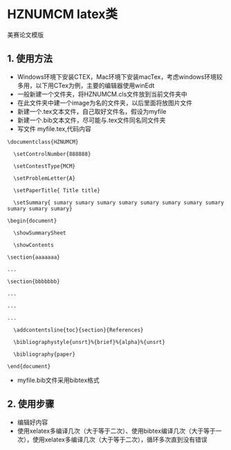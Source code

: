 # HZNUMCM latex类
美赛论文模版

## 1. 使用方法
- Windows环境下安装CTEX，Mac环境下安装macTex，考虑windows环境较多用，以下用CTex为例，主要的编辑器使用winEdt
- 一般新建一个文件夹，将HZNUMCM.cls文件放到当前文件夹中
- 在此文件夹中建一个image为名的文件夹，以后里面将放图片文件
- 新建一个.tex文本文件，自己取好文件名，假设为myfile
- 新建一个.bib文本文件，尽可能与.tex文件同名同文件夹
- 写文件 myfile.tex,代码内容

`\documentclass{HZNUMCM}`

`  \setControlNumber{888888}`

`  \setContestType{MCM}`

`  \setProblemLetter{A}`

`  \setPaperTitle{ Title title}`

`  \setSummary{ sumary sumary sumary sumary sumary sumary sumary sumary sumary sumary sumary}`

`\begin{document}`

`  \showSummarySheet`

`  \showContents`

`\section{aaaaaaa}`

`...`


`\section{bbbbbbb}`

`...`

`...`

`...`


`  \addcontentsline{toc}{section}{References}`

`  \bibliographystyle{unsrt}%{brief}%{alpha}%{unsrt}`

`  \bibliography{paper}`

`\end{document}`
 

- myfile.bib文件采用bibtex格式
  
## 2. 使用步骤
- 编辑好内容
- 使用xelatex多编译几次（大于等于二次）、使用bibtex编译几次（大于等于一次），使用xelatex多编译几次（大于等于二次），循环多次直到没有错误
